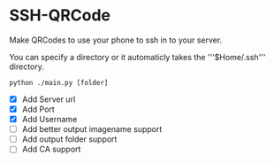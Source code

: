 SSH-QRCode
==========

Make QRCodes to use your phone to ssh in to your server.

You can specify a directory or it automaticly takes the '''$Home/.ssh''' directory.

`python ./main.py [folder]`

- [X] Add Server url
- [X] Add Port
- [X] Add Username
- [ ] Add better output imagename support
- [ ] Add output folder support
- [ ] Add CA support
